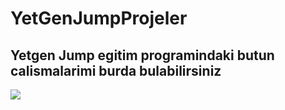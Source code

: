 # YetGenJumpProjeler
## Yetgen Jump egitim programindaki butun calismalarimi burda bulabilirsiniz
 <img src = "https://www.google.com/url?sa=i&url=https%3A%2F%2Flinktr.ee%2FYetGen&psig=AOvVaw2wcmIfPWjkQHHbV4yUqnKw&ust=1675364885751000&source=images&cd=vfe&ved=0CA0QjRxqFwoTCICH69mC9fwCFQAAAAAdAAAAABAI.gif">
